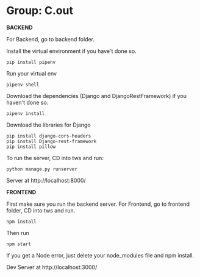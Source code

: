 # Group: C.out

**BACKEND**

For Backend, go to backend folder.

Install the virtual environment if you have't done so.

```
pip install pipenv
```

Run your virtual env

```
pipenv shell
```

Download the dependencies (Django and DjangoRestFramework) if you haven't done so.

```
pipenv install
```

Download the libraries for Django
```
pip install django-cors-headers
pip install Django-rest-framework
pip install pillow
```

To run the server, CD into tws and run:

```
python manage.py runserver
```

Server at http://localhost:8000/

**FRONTEND**

First make sure you run the backend server.
For Frontend, go to frontend folder, CD into tws and run.
```
npm install
```
Then run
```
npm start
```

If you get a Node error, just delete your node_modules file and npm install.


Dev Server at http://localhost:3000/
